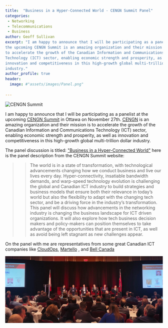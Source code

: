 ```yaml
---
title:  "Business in a Hyper-Connected World - CENGN Summit Panel"
categories:
 - Networking
 - Telecommunications
 - Business
author: Geoff Sullivan
excerpt: "I am happy to announce that I will be participating as a panelist at
the upcoming CENGN Summit is an amazing organization and their mission is
to accelerate the growth of the Canadian Information and Communications
Technology (ICT) sector, enabling economic strength and prosperity, as well as
innovation and competitiveness in this high-growth global multi-trillion dollar
industry."
author_profile: true
header:
  image: #"assets/images/Panel.png"

---
```

![CENGN Summit](/assets/images/Panel.png "CENGN Summit")

I am happy to announce that I will be participating as a panelist at the
upcoming [CENGN Summit](https://cengnsummit.ca/) in Ottawa on November 27th.
[CENGN](https://www.cengn.ca/) is an amazing organization and their mission is
to accelerate the growth of the Canadian Information and Communications
Technology (ICT) sector, enabling economic strength and prosperity, as well as
innovation and competitiveness in this high-growth global multi-trillion dollar
industry.  

The panel discussion is titled: ["Business in a Hyper-Connected World"](https://cengnsummit.ca/panel-1-2018/)
here is the panel description from the CENGN Summit website:

> > The world is in a state of transformation, with technological advancements
changing how we conduct business and live our lives every day.
Hyper-connectivity, insatiable bandwidth demands, and warp-speed technology
evolution is challenging the global and Canadian ICT industry to build
strategies and business models that ensure both their relevance in today’s
world but also the flexibility to adapt with the changing tech sector, and be a
driving force in the industry’s transformation. This panel will discuss how
advancements in the networking industry is changing the business landscape for
ICT driven organizations. It will also explore how tech business decision makers
and policy-makers can position themselves to take advantage of the opportunities
that are present in ICT, as well as avoid being left stagnant as new challenges
appear.

On the panel with me are representatives from some great Canadian ICT companies
like [CloudOps](https://www.cloudsop.com), [Martello](https://martellotech.com/)
, and [Bell Canada](https://www.bell.ca)

![CENGN Summit](/assets/images/cengn-2.png "CENGN Summit")
